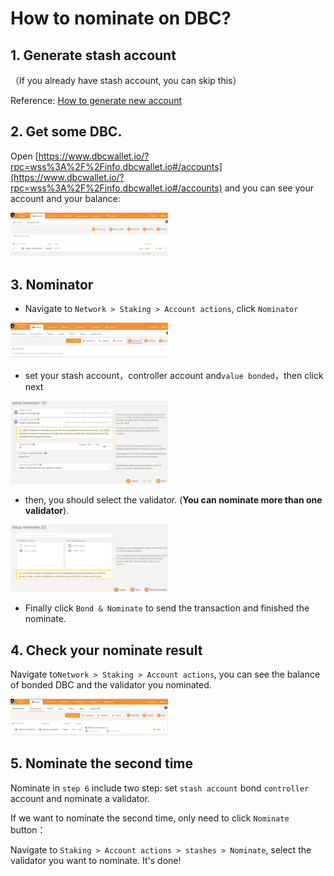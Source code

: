 # How to nominate on DBC?

## 1. Generate stash account

（If you already have stash account, you can skip this）

Reference: [How to generate new account](generate-new-account.md)

## 2. Get some DBC.

Open [https://www.dbcwallet.io/?rpc=wss%3A%2F%2Finfo.dbcwallet.io#/accounts](https://www.dbcwallet.io/?rpc=wss%3A%2F%2Finfo.dbcwallet.io#/accounts) and you can see your account and your balance:

<img src="./assets/staking_dbc_and_voting.assets/image-20210122210826588.png" width="50%" height="50%">

## 3. Nominator

- Navigate to `Network > Staking > Account actions`, click `Nominator`

<img src="./assets/staking_dbc_and_voting.assets/image-20210122210945889.png" width="50%" height="50%">

- set your stash account，controller account and`value bonded`，then click next

<img src="./assets/staking_dbc_and_voting.assets/image-20210122211057762.png" width="50%" height="50%">

- then, you should select the validator. (**You can nominate more than one validator**).

<img src="./assets/staking_dbc_and_voting.assets/image-20210122211203371.png" width="50%" height="50%">

- Finally click `Bond & Nominate` to send the transaction and finished the nominate.

## 4. Check your nominate result

Navigate to`Network > Staking > Account actions`, you can see the balance of bonded DBC and the validator you nominated.

<img src="./assets/staking_dbc_and_voting.assets/image-20210122211537605.png" width="50%" height="50%">

## 5. Nominate the second time

Nominate in `step 6` include two step: set `stash account` bond `controller` account and nominate a validator.

If we want to nominate the second time, only need to click `Nominate` button：

Navigate to `Staking > Account actions > stashes > Nominate`, select the validator you want to nominate. It's done!

